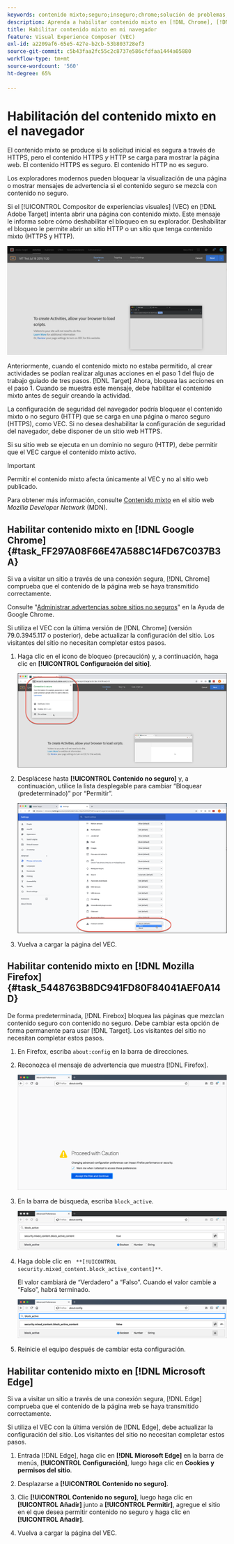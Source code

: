 ```yaml
---
keywords: contenido mixto;seguro;inseguro;chrome;solución de problemas;vec;compositor de experiencias visuales;no seguro;http;https;firefox;internet explorer
description: Aprenda a habilitar contenido mixto en [!DNL Chrome], [!DNL Firefox], y [!DNL Edge].
title: Habilitar contenido mixto en mi navegador
feature: Visual Experience Composer (VEC)
exl-id: a2209af6-65e5-427e-b2cb-53b803728ef3
source-git-commit: c5b43faa2fc55c2c8737e586cfdfaa1444a05880
workflow-type: tm+mt
source-wordcount: '560'
ht-degree: 65%

---
```


# Habilitación del contenido mixto en el navegador

El contenido mixto se produce si la solicitud inicial es segura a través de HTTPS, pero el contenido HTTPS *y* HTTP se carga para mostrar la página web. El contenido HTTPS es seguro. El contenido HTTP no es seguro.

Los exploradores modernos pueden bloquear la visualización de una página o mostrar mensajes de advertencia si el contenido seguro se mezcla con contenido no seguro.

Si el [!UICONTROL Compositor de experiencias visuales] (VEC) en [!DNL Adobe Target] intenta abrir una página con contenido mixto. Este mensaje le informa sobre cómo deshabilitar el bloqueo en su explorador. Deshabilitar el bloqueo le permite abrir un sitio HTTP o un sitio que tenga contenido mixto (HTTPS y HTTP).

![Advertencia de contenido mixto](/help/main/c-experiences/c-visual-experience-composer/r-troubleshoot-composer/assets/mixed_content_warning.png)

Anteriormente, cuando el contenido mixto no estaba permitido, al crear actividades se podían realizar algunas acciones en el paso 1 del flujo de trabajo guiado de tres pasos. [!DNL Target] Ahora, bloquea las acciones en el paso 1. Cuando se muestra este mensaje, debe habilitar el contenido mixto antes de seguir creando la actividad.

La configuración de seguridad del navegador podría bloquear el contenido mixto o no seguro (HTTP) que se carga en una página o marco seguro (HTTPS), como VEC. Si no desea deshabilitar la configuración de seguridad del navegador, debe disponer de un sitio web HTTPS.

Si su sitio web se ejecuta en un dominio no seguro (HTTP), debe permitir que el VEC cargue el contenido mixto activo.

>[!IMPORTANT]
>
>Permitir el contenido mixto afecta únicamente al VEC y no al sitio web publicado.

Para obtener más información, consulte [Contenido mixto](https://developer.mozilla.org/en-US/docs/Web/Security/Mixed_content) en el sitio web *Mozilla Developer Network* (MDN).

## Habilitar contenido mixto en [!DNL Google Chrome] {#task_FF297A08F66E47A588C14FD67C037B3A}

Si va a visitar un sitio a través de una conexión segura, [!DNL Chrome] comprueba que el contenido de la página web se haya transmitido correctamente.

Consulte &quot;[Administrar advertencias sobre sitios no seguros](https://support.google.com/chrome/answer/99020?hl=es)&quot; en la Ayuda de Google Chrome.

Si utiliza el VEC con la última versión de [!DNL Chrome] (versión 79.0.3945.117 o posterior), debe actualizar la configuración del sitio. Los visitantes del sitio no necesitan completar estos pasos.

1. Haga clic en el icono de bloqueo (precaución) y, a continuación, haga clic en **[!UICONTROL Configuración del sitio]**.

   ![Configuración del sitio](/help/main/c-experiences/c-visual-experience-composer/r-troubleshoot-composer/assets/site-settings.png)

1. Desplácese hasta **[!UICONTROL Contenido no seguro]** y, a continuación, utilice la lista desplegable para cambiar “Bloquear (predeterminado)” por “Permitir”.

   ![Contenido no seguro](/help/main/c-experiences/c-visual-experience-composer/r-troubleshoot-composer/assets/insecure-content.png)

1. Vuelva a cargar la página del VEC.

## Habilitar contenido mixto en [!DNL Mozilla Firefox] {#task_5448763B8DC941FD80F84041AEF0A14D}

De forma predeterminada, [!DNL Firebox] bloquea las páginas que mezclan contenido seguro con contenido no seguro. Debe cambiar esta opción de forma permanente para usar [!DNL Target]. Los visitantes del sitio no necesitan completar estos pasos.

1. En Firefox, escriba `about:config` en la barra de direcciones.
1. Reconozca el mensaje de advertencia que muestra [!DNL Firefox].

   ![Advertencia de Firefox](/help/main/c-experiences/c-visual-experience-composer/r-troubleshoot-composer/assets/firefox.png)

1. En la barra de búsqueda, escriba `block_active`.

   ![Configuración de Firefox block_active](/help/main/c-experiences/c-visual-experience-composer/r-troubleshoot-composer/assets/firefox3.png)

1. Haga doble clic en ` **[!UICONTROL security.mixed_content.block_active_content]**`.

   El valor cambiará de “Verdadero” a “Falso”. Cuando el valor cambie a “Falso”, habrá terminado.

   ![Seguridad de Firefox](/help/main/c-experiences/c-visual-experience-composer/r-troubleshoot-composer/assets/firefox2.png)

1. Reinicie el equipo después de cambiar esta configuración.

## Habilitar contenido mixto en [!DNL Microsoft Edge]

Si va a visitar un sitio a través de una conexión segura, [!DNL Edge] comprueba que el contenido de la página web se haya transmitido correctamente.

Si utiliza el VEC con la última versión de [!DNL Edge], debe actualizar la configuración del sitio. Los visitantes del sitio no necesitan completar estos pasos.

1. Entrada [!DNL Edge], haga clic en **[!DNL Microsoft Edge]** en la barra de menús, **[!UICONTROL Configuración]**, luego haga clic en **Cookies y permisos del sitio**.

1. Desplazarse a **[!UICONTROL Contenido no seguro]**.

1. Clic **[!UICONTROL Contenido no seguro]**, luego haga clic en **[!UICONTROL Añadir]** junto a **[!UICONTROL Permitir]**, agregue el sitio en el que desea permitir contenido no seguro y haga clic en **[!UICONTROL Añadir]**.

1. Vuelva a cargar la página del VEC.
